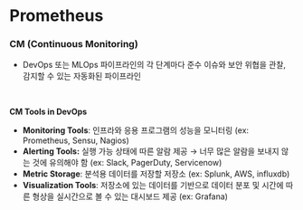 # Prometheus

### CM (Continuous Monitoring)
- DevOps 또는 MLOps 파이프라인의 각 단계마다 준수 이슈와 보안 위협을 관찰, 감지할 수 있는 자동화된 파이프라인

<br/>

**CM Tools in DevOps**
- **Monitoring Tools**: 인프라와 응용 프로그램의 성능을 모니터링 (ex: Prometheus, Sensu, Nagios)
- **Alerting Tools:** 실행 가능 상태에 따른 알람 제공 → 너무 많은 알람을 보내지 않는 것에 유의해야 함 (ex: Slack, PagerDuty, Servicenow)
- **Metric Storage**: 분석용 데이터를 저장할 저장소 (ex: Splunk, AWS, influxdb)
- **Visualization Tools**: 저장소에 있는 데이터를 기반으로 데이터 분포 및 시간에 따른 형상을 실시간으로 볼 수 있는 대시보드 제공 (ex: Grafana)

